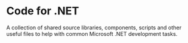# Code for .NET

A collection of shared source libraries, components, scripts and other useful files to help with common Microsoft .NET development tasks.
